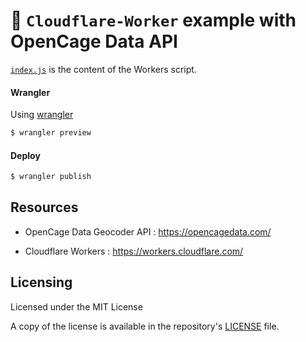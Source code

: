 # 👷 `Cloudflare-Worker` example with OpenCage Data API

[`index.js`](index.js) is the content of the Workers script.

#### Wrangler

Using [wrangler](https://github.com/cloudflare/wrangler)

```bash
$ wrangler preview
```

#### Deploy

```bash
$ wrangler publish
```

## Resources

- OpenCage Data Geocoder API : https://opencagedata.com/

- Cloudflare Workers : https://workers.cloudflare.com/

## Licensing

Licensed under the MIT License

A copy of the license is available in the repository's [LICENSE](LICENSE) file.
